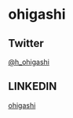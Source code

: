 # ohigashi

## Twitter
[@h_ohigashi](https://twitter.com/h_ohigashi)

## LINKEDIN
[ohigashi](https://www.linkedin.com/in/ohigashi/)
